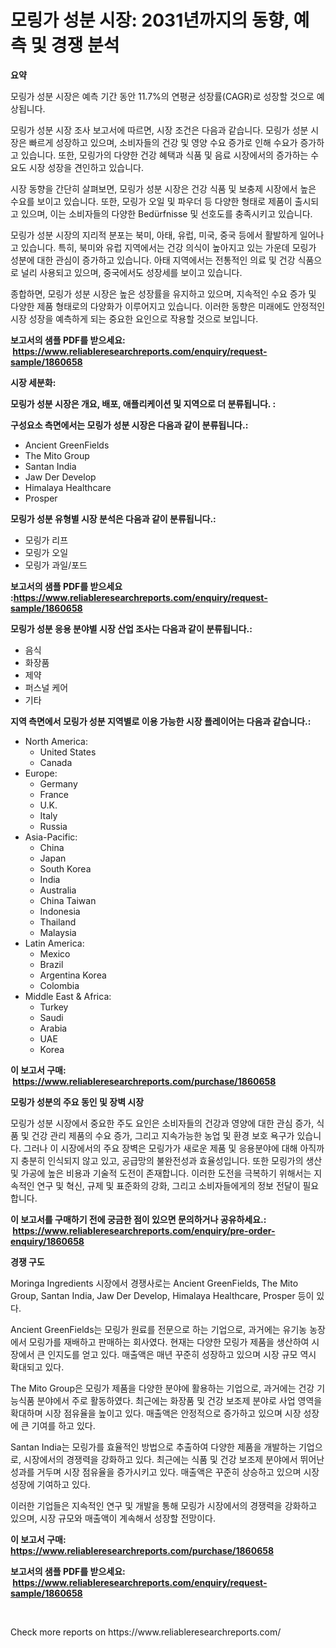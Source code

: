 <p><h1>모링가 성분 시장: 2031년까지의 동향, 예측 및 경쟁 분석</h1></p><p><strong>요약</strong></p>
<p><p>모링가 성분 시장은 예측 기간 동안 11.7%의 연평균 성장률(CAGR)로 성장할 것으로 예상됩니다.</p><p>모링가 성분 시장 조사 보고서에 따르면, 시장 조건은 다음과 같습니다. 모링가 성분 시장은 빠르게 성장하고 있으며, 소비자들의 건강 및 영양 수요 증가로 인해 수요가 증가하고 있습니다. 또한, 모링가의 다양한 건강 혜택과 식품 및 음료 시장에서의 증가하는 수요도 시장 성장을 견인하고 있습니다.</p><p>시장 동향을 간단히 살펴보면, 모링가 성분 시장은 건강 식품 및 보충제 시장에서 높은 수요를 보이고 있습니다. 또한, 모링가 오일 및 파우더 등 다양한 형태로 제품이 출시되고 있으며, 이는 소비자들의 다양한 Bedürfnisse 및 선호도를 충족시키고 있습니다.</p><p>모링가 성분 시장의 지리적 분포는 북미, 아태, 유럽, 미국, 중국 등에서 활발하게 일어나고 있습니다. 특히, 북미와 유럽 지역에서는 건강 의식이 높아지고 있는 가운데 모링가 성분에 대한 관심이 증가하고 있습니다. 아태 지역에서는 전통적인 의료 및 건강 식품으로 널리 사용되고 있으며, 중국에서도 성장세를 보이고 있습니다.</p><p>종합하면, 모링가 성분 시장은 높은 성장률을 유지하고 있으며, 지속적인 수요 증가 및 다양한 제품 형태로의 다양화가 이루어지고 있습니다. 이러한 동향은 미래에도 안정적인 시장 성장을 예측하게 되는 중요한 요인으로 작용할 것으로 보입니다.</p></p>
<p><strong>보고서의 샘플 PDF를 받으세요: &nbsp;<a href="https://www.reliableresearchreports.com/enquiry/request-sample/1860658">https://www.reliableresearchreports.com/enquiry/request-sample/1860658</a></strong></p>
<p><strong>시장 세분화:</strong></p>
<p><strong> 모링가 성분 시장은 개요, 배포, 애플리케이션 및 지역으로 더 분류됩니다. :</strong></p>
<p><strong>구성요소 측면에서는 모링가 성분 시장은 다음과 같이 분류됩니다.:</strong></p>
<p><ul><li>Ancient GreenFields</li><li>The Mito Group</li><li>Santan India</li><li>Jaw Der Develop</li><li>Himalaya Healthcare</li><li>Prosper</li></ul></p>
<p><strong> 모링가 성분 유형별 시장 분석은 다음과 같이 분류됩니다.:</strong></p>
<p><ul><li>모링가 리프</li><li>모링가 오일</li><li>모링가 과일/포드</li></ul></p>
<p><strong>보고서의 샘플 PDF를 받으세요 :<a href="https://www.reliableresearchreports.com/enquiry/request-sample/1860658">https://www.reliableresearchreports.com/enquiry/request-sample/1860658</a></strong></p>
<p><strong> 모링가 성분 응용 분야별 시장 산업 조사는 다음과 같이 분류됩니다.:</strong></p>
<p><ul><li>음식</li><li>화장품</li><li>제약</li><li>퍼스널 케어</li><li>기타</li></ul></p>
<p><strong>지역 측면에서 모링가 성분 지역별로 이용 가능한 시장 플레이어는 다음과 같습니다.:</strong></p>
<p><ul>
    <li>
        North America:
        <ul>
            <li>United States</li>
            <li>Canada</li>
        </ul>
    </li>
    <li>
        Europe:
        <ul>
            <li>Germany</li>
            <li>France</li>
            <li>U.K.</li>
            <li>Italy</li>
            <li>Russia</li>
        </ul>
    </li>
    <li>
        Asia-Pacific:
        <ul>
            <li>China</li>
            <li>Japan</li>
            <li>South Korea</li>
            <li>India</li>
            <li>Australia</li>
            <li>China Taiwan</li>
            <li>Indonesia</li>
            <li>Thailand</li>
            <li>Malaysia</li>
        </ul>
    </li>
    <li>
        Latin America:
        <ul>
            <li>Mexico</li>
            <li>Brazil</li>
            <li>Argentina Korea</li>
            <li>Colombia</li>
        </ul>
    </li>
    <li>
        Middle East & Africa:
        <ul>
            <li>Turkey</li>
            <li>Saudi</li>
            <li>Arabia</li>
            <li>UAE</li>
            <li>Korea</li>
        </ul>
    </li>
    </ul></p>
<p><strong>이 보고서 구매: &nbsp;<a href="https://www.reliableresearchreports.com/purchase/1860658">https://www.reliableresearchreports.com/purchase/1860658</a></strong></p>
<p><strong>모링가 성분의 주요 동인 및 장벽 시장</strong></p>
<p><p>모링가 성분 시장에서 중요한 주도 요인은 소비자들의 건강과 영양에 대한 관심 증가, 식품 및 건강 관리 제품의 수요 증가, 그리고 지속가능한 농업 및 환경 보호 욕구가 있습니다. 그러나 이 시장에서의 주요 장벽은 모링가가 새로운 제품 및 응용분야에 대해 아직까지 충분히 인식되지 않고 있고, 공급망의 불완전성과 효율성입니다. 또한 모링가의 생산 및 가공에 높은 비용과 기술적 도전이 존재합니다. 이러한 도전을 극복하기 위해서는 지속적인 연구 및 혁신, 규제 및 표준화의 강화, 그리고 소비자들에게의 정보 전달이 필요합니다.</p></p>
<p><strong>이 보고서를 구매하기 전에 궁금한 점이 있으면 문의하거나 공유하세요.: &nbsp;<a href="https://www.reliableresearchreports.com/enquiry/pre-order-enquiry/1860658">https://www.reliableresearchreports.com/enquiry/pre-order-enquiry/1860658</a></strong></p>
<p><strong>경쟁 구도</strong></p>
<p><p>Moringa Ingredients 시장에서 경쟁사로는 Ancient GreenFields, The Mito Group, Santan India, Jaw Der Develop, Himalaya Healthcare, Prosper 등이 있다. </p><p>Ancient GreenFields는 모링가 원료를 전문으로 하는 기업으로, 과거에는 유기농 농장에서 모링가를 재배하고 판매하는 회사였다. 현재는 다양한 모링가 제품을 생산하여 시장에서 큰 인지도를 얻고 있다. 매출액은 매년 꾸준히 성장하고 있으며 시장 규모 역시 확대되고 있다.</p><p>The Mito Group은 모링가 제품을 다양한 분야에 활용하는 기업으로, 과거에는 건강 기능식품 분야에서 주로 활동하였다. 최근에는 화장품 및 건강 보조제 분야로 사업 영역을 확대하며 시장 점유율을 높이고 있다. 매출액은 안정적으로 증가하고 있으며 시장 성장에 큰 기여를 하고 있다.</p><p>Santan India는 모링가를 효율적인 방법으로 추출하여 다양한 제품을 개발하는 기업으로, 시장에서의 경쟁력을 강화하고 있다. 최근에는 식품 및 건강 보조제 분야에서 뛰어난 성과를 거두며 시장 점유율을 증가시키고 있다. 매출액은 꾸준히 상승하고 있으며 시장 성장에 기여하고 있다. </p><p>이러한 기업들은 지속적인 연구 및 개발을 통해 모링가 시장에서의 경쟁력을 강화하고 있으며, 시장 규모와 매출액이 계속해서 성장할 전망이다.</p></p>
<p><strong>이 보고서 구매: &nbsp; <a href="https://www.reliableresearchreports.com/purchase/1860658">https://www.reliableresearchreports.com/purchase/1860658</a></strong></p>
<p><strong>보고서의 샘플 PDF를 받으세요: &nbsp;<a href="https://www.reliableresearchreports.com/enquiry/request-sample/1860658">https://www.reliableresearchreports.com/enquiry/request-sample/1860658</a></strong><strong></strong></p>
<p>&nbsp;</p>
<p>Check more reports on https://www.reliableresearchreports.com/</p>